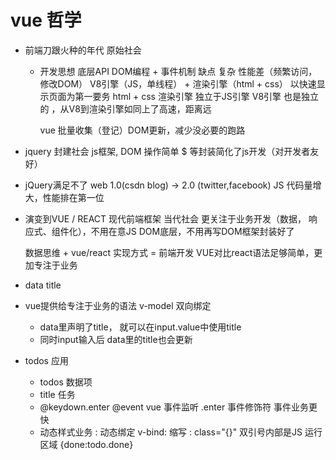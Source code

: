 # vue 哲学

- 前端刀跟火种的年代  原始社会
  - 开发思想
    底层API DOM编程 + 事件机制
    缺点 复杂
    性能差（频繁访问，修改DOM）
    V8引擎（JS，单线程） + 渲染引擎（html + css）
    以快速显示页面为第一要务 html + css 渲染引擎 独立于JS引擎
    V8引擎 也是独立的  ，从V8到渲染引擎如同上了高速，距离远

    vue 批量收集（登记）DOM更新，减少没必要的跑路 

- jquery  封建社会
  js框架, DOM 操作简单
  $ 等封装简化了js开发（对开发者友好）

- jQuery满足不了 web 1.0(csdn blog) -> 2.0 (twitter,facebook)
  JS 代码量增大，性能排在第一位
  
- 演变到VUE / REACT 现代前端框架   当代社会
  更关注于业务开发（数据， 响应式、组件化），不用在意JS DOM底层，不用再写DOM框架封装好了

  数据思维 + vue/react 实现方式  = 前端开发
  VUE对比react语法足够简单，更加专注于业务

- data title 
- vue提供给专注于业务的语法 v-model 双向绑定
  - data里声明了title， 就可以在input.value中使用title
  - 同时input输入后 data里的title也会更新

- todos 应用
  - todos 数据项
  - title  任务
  - @keydown.enter  @event vue 事件监听
    .enter 事件修饰符  事件业务更快 
  - 动态样式业务 
    : 动态绑定  v-bind: 缩写
    : class="{}" 双引号内部是JS 运行区域
    {done:todo.done}
  
